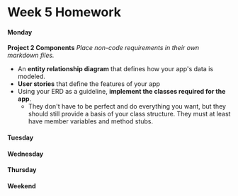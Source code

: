 # Week 5 Homework

#### Monday

**Project 2 Components**
*Place non-code requirements in their own markdown files.*

- An **entity relationship diagram** that defines how your app's data is modeled.
- **User stories** that define the features of your app
- Using your ERD as a guideline, **implement the classes required for the app**.
  - They don't have to be perfect and do everything you want, but they should still provide a basis of your class structure. They must at least have member variables and method stubs.

#### Tuesday


#### Wednesday


#### Thursday


#### Weekend
